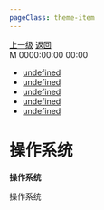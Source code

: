 ```yaml
---
pageClass: theme-item
---
```

<div class="extend-header">
    <div class="info">
        <div class="record">
            <a class="back" href="./">上一级</a>
            <a class="back" href="./">返回</a>
        </div>        
        <div class="mini">
            <span>M 0000:00:00 00:00</span>
        </div>
    </div>
    <div class="content"><div class="custom-block children"><ul><li><a href="undefined">undefined</a></li><li><a href="undefined">undefined</a></li><li><a href="undefined">undefined</a></li><li><a href="undefined">undefined</a></li><li><a href="undefined">undefined</a></li></ul></div></div>
</div>
<div class="content-header">
<h1>操作系统</h1><strong>操作系统</strong>
</div>
<div class="static-content">

操作系统

</div>